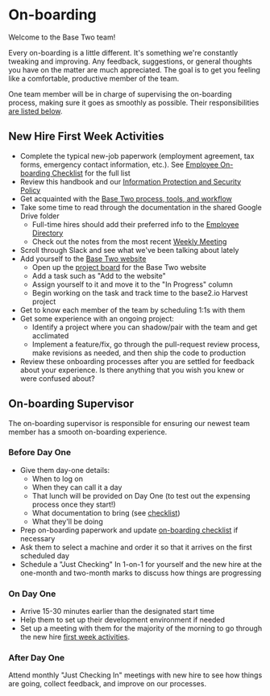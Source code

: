 # On-boarding

Welcome to the Base Two team!

Every on-boarding is a little different. It's something we're constantly tweaking and improving. Any feedback, suggestions, or general thoughts you have on the matter are much appreciated. The goal is to get you feeling like a comfortable, productive member of the team.

One team member will be in charge of supervising the on-boarding process, making sure it goes as smoothly as possible. Their responsibilities [are listed below](#on-boarding-supervisor).

## New Hire First Week Activities

- Complete the typical new-job paperwork (employment agreement, tax forms, emergency contact information, etc.). See [Employee On-boarding Checklist](https://b2io.slack.com/archives/C904HLD5L/p1516982459000227) for the full list
- Review this handbook and our [Information Protection and Security Policy](information-protection-policy.md)
- Get acquainted with the [Base Two process, tools, and workflow](https://github.com/b2io/development-standards)
- Take some time to read through the documentation in the shared Google Drive folder
  - Full-time hires should add their preferred info to the [Employee Directory](https://docs.google.com/spreadsheets/d/1y-GuKTHc59Odhr40p1-0b49Nzfm1wxQhKJbna7nCGiI/edit?usp=sharing)
  - Check out the notes from the most recent [Weekly Meeting](https://b2io.slack.com/archives/C904HLD5L/p1516982531000575)
- Scroll through Slack and see what we've been talking about lately
- Add yourself to the [Base Two website](http://base2.io)
  - Open up the [project board](https://b2io.atlassian.net/jira/software/projects/B2/boards/7) for the Base Two website
  - Add a task such as "Add <name> to the website"
  - Assign yourself to it and move it to the "In Progress" column
  - Begin working on the task and track time to the base2.io Harvest project
- Get to know each member of the team by scheduling 1:1s with them
- Get some experience with an ongoing project:
  - Identify a project where you can shadow/pair with the team and get acclimated
  - Implement a feature/fix, go through the pull-request review process, make revisions as needed, and then ship the code to production
- Review these onboarding processes after you are settled for feedback about your experience. Is there anything that you wish you knew or were confused about?

## On-boarding Supervisor

The on-boarding supervisor is responsible for ensuring our newest team member has a smooth on-boarding experience.

### Before Day One

- Give them day-one details:
  - When to log on
  - When they can call it a day
  - That lunch will be provided on Day One (to test out the expensing process once they start!)
  - What documentation to bring (see [checklist](https://b2io.slack.com/archives/C904HLD5L/p1516982459000227))
  - What they'll be doing
- Prep on-boarding paperwork and update [on-boarding checklist](https://b2io.slack.com/archives/C904HLD5L/p1516982459000227) if necessary
- Ask them to select a machine and order it so that it arrives on the first scheduled day
- Schedule a "Just Checking" In 1-on-1 for yourself and the new hire at the one-month and two-month marks to discuss how things are progressing

### On Day One

- Arrive 15-30 minutes earlier than the designated start time
- Help them to set up their development environment if needed
- Set up a meeting with them for the majority of the morning to go through the new hire [first week activities](#new-hire-first-week-activities).

### After Day One

Attend monthly "Just Checking In" meetings with new hire to see how things are going, collect feedback, and improve on our processes.
